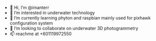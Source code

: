 - 👋 Hi, I’m @imanterr
- 👀 I’m interested in underwater technology
- 🌱 I’m currently learning phyton and raspbian mainly used for pixhawk configuration system
- 💞️ I’m looking to collaborate on underwater 3D photogrammetry
- 📫 reachme at +601119972550
<!---
imanterr/imanterr is a ✨ special ✨ repository because its `README.md` (this file) appears on your GitHub profile.
You can click the Preview link to take a look at your changes.
--->
